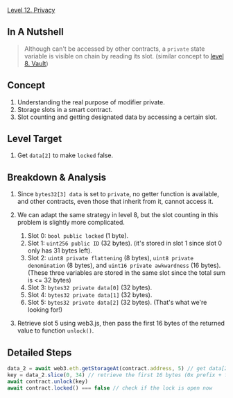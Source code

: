 [Level 12. Privacy](https://ethernaut.openzeppelin.com/level/12)

## In A Nutshell

> Although can't be accessed by other contracts, a `private` state variable is visible on chain by reading its slot. (similar concept to [level 8. Vault](https://github.com/timou0911/Ethernaut_Writeup/blob/main/08.%20Vault%20%E2%98%85%E2%98%85%E2%98%86%E2%98%86%E2%98%86/README.md))

## Concept

1. Understanding the real purpose of modifier private.
2. Storage slots in a smart contract.
3. Slot counting and getting designated data by accessing a certain slot.

## Level Target

1. Get `data[2]` to make `locked` false.

## Breakdown & Analysis

1. Since `bytes32[3] data` is set to `private`, no getter function is available, and other contracts, even those that inherit from it, cannot access it.

2. We can adapt the same strategy in level 8, but the slot counting in this problem is slightly more complicated.
   
    1. Slot 0: `bool public locked` (1 byte).
    2. Slot 1: `uint256 public ID` (32 bytes). (it's stored in slot 1 since slot 0 only has 31 bytes left).
    3. Slot 2: `uint8 private flattening` (8 bytes), `uint8 private denomination` (8 bytes), and `uint16 private awkwardness` (16 bytes). (These three variables are stored in the same slot since the total sum is <= 32 bytes)
    4. Slot 3: `bytes32 private data[0]` (32 bytes).
    5. Slot 4: `bytes32 private data[1]` (32 bytes).
    6. Slot 5: `bytes32 private data[2]` (32 bytes). (That's what we're looking for!)
   
3. Retrieve slot 5 using web3.js, then pass the first 16 bytes of the returned value to function `unlock()`.


## Detailed Steps

```js
data_2 = await web3.eth.getStorageAt(contract.address, 5) // get data[2] by accessing the slot
key = data_2.slice(0, 34) // retrieve the first 16 bytes (0x prefix + first 16 bytes, so the ending index is 34)
await contract.unlock(key)
await contract.locked() === false // check if the lock is open now
```
